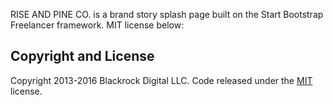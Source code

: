 RISE AND PINE CO. is a brand story splash page built on the Start Bootstrap Freelancer framework.  MIT license below:

## Copyright and License

Copyright 2013-2016 Blackrock Digital LLC. Code released under the [MIT](https://github.com/BlackrockDigital/startbootstrap-freelancer/blob/gh-pages/LICENSE) license.